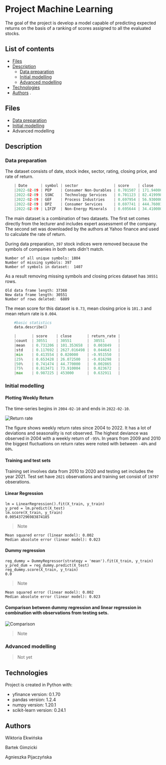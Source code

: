 # Project Machine Learning

The goal of the project is develop a model capable of predicting expected returns on the basis of a ranking of scores assigned to all the evaluated stocks.

## List of contents
 - [Files](https://github.com/Agablue-red/Machine-Learning#files)
 - [Description](https://github.com/Agablue-red/Machine-Learning#description)
	 - [Data preparation](https://github.com/Agablue-red/Machine-Learning#data-preparation)
	 - [Initial modelling](https://github.com/Agablue-red/Machine-Learning#initial-modelling)
	 - [Advanced modelling]()
 - [Technologies](https://github.com/Agablue-red/Machine-Learning#technologies)
 - [Authors](https://github.com/Agablue-red/Machine-Learning#authors)
.
## Files

 - [Data preparation](https://github.com/Agablue-red/Machine-Learning/blob/master/code/data_preparation.ipynb)
 - [Initial modelling](https://github.com/Agablue-red/Machine-Learning/blob/master/code/regression.ipynb)
 - Advanced modelling

## Description

### Data preparation

The dataset consists of date, stock index, sector, rating, closing price, and rate of return.

```python
    | Date      | symbol | sector                | score    | close      | return_rate |
    |2022-02-09 | PEP    | Consumer Non-Durables | 0.701507 | 171.940002 | -0.003189   |
    |2022-02-09 | SSNC   | Technology Services   | 0.701123 | 82.419998  |  0.025890   |
    |2022-02-09 | GEF    | Process Industries    | 0.697954 | 56.930000  | -0.001753   |
    |2022-02-09 | DPZ    | Consumer Services     | 0.697741 | 444.760010 |  0.015272   |
    |2022-02-09 | LIFZF  | Non-Energy Minerals   | 0.695644 | 34.410000  |  0.069630   |
```
The main dataset is a combination of two datasets. The first set comes directly from the lecturer and includes expert assessment of the company. The second set was downloaded by the authors at Yahoo finance and used to calculate the rate of return.

During data preparation, `397` stock indices were removed because the symbols of companies in both sets didn't match.

    Number of all unique symbols: 1804 
    Number of missing symbols: 397 
    Number of symbols in dataset:  1407

As a result removing missing symbols and closing prices dataset has `30551` rows.

    Old data frame length: 37360 
    New data frame length: 30551 
    Number of rows deleted:  6809

The mean score for this dataset is `0.73`, mean closing price is `101.3` and mean return rate is `0.004`.

```python
    #basic statistics
    data.describe()

	|		| score    | close       | return_rate |
    |count  | 30551    | 30551	     |  30551      |
    |mean   | 0.731206 | 101.353658  |  0.003849   |
    |std    | 0.117692 | 2627.016498 |  0.044643   |
    |min    | 0.413554 | 0.020000	 | -0.951550   |
    |25%    | 0.653428 | 26.072500	 | -0.016298   |
    |50%    | 0.741474 | 44.770000	 |  0.002865   |
    |75%    | 0.813471 | 73.910004	 |  0.023672   |
    |max    | 0.987225 | 453000	     |  0.632911   |
```
   
### Initial modelling

#### Plotting Weekly Return
The time-series begins in `2004-02-10` and ends in `2022-02-10`.

![Return rate](https://raw.githubusercontent.com/Agablue-red/Machine-Learning/master/image/return_rate.png)

The figure shows weekly return rates since 2004 to 2022. It has a lot of deviations and seasonality is not observed. The highest deviance was observed in 2004 with a weekly return of `-95%`. In years from 2009 and 2010 the biggest fluctuations on return rates were noted with between `-40%` and `60%`.

#### Training and test sets

Training set involves data from 2010 to 2020 and testing set includes the year 2021.
Test set have `2021` observations and training set consist of `19797` obserations.

#### Linear Regression

    lm = LinearRegression().fit(X_train, y_train)
    y_pred = lm.predict(X_test)
    lm.score(X_train, y_train)
    0.005437296983874185

> Note

    Mean squared error (linear model): 0.002
    Median absolute error (linear model): 0.023

#### Dummy regression

    reg_dummy = DummyRegressor(strategy = 'mean').fit(X_train, y_train) 
    y_pred_dum = reg_dummy.predict(X_test)
    reg_dummy.score(X_train, y_train)
    0.0

> Note

    Mean squared error (linear model): 0.002
    Median absolute error (linear model): 0.023

#### Comparison between dummy regression and linear regression in combination with observations from testing sets.
![Comparison](https://raw.githubusercontent.com/Agablue-red/Machine-Learning/master/image/comparision_dummy-linear.png)

> Note

### Advanced modelling
> Not yet

## Technologies
Project is created in Python with:
* yfinance version: 0.1.70
* pandas version: 1.2.4
* numpy version: 1.20.1
* scikit-learn version: 0.24.1

##  Authors

Wiktoria Ekwińska

Bartek Gimzicki

Agnieszka Pijaczyńska